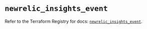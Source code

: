 # `newrelic_insights_event`

Refer to the Terraform Registry for docs: [`newrelic_insights_event`](https://registry.terraform.io/providers/newrelic/newrelic/3.45.2/docs/resources/insights_event).
